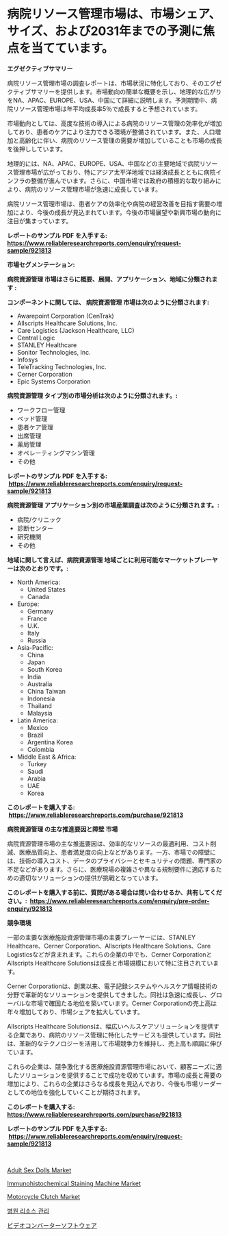 <p><h1>病院リソース管理市場は、市場シェア、サイズ、および2031年までの予測に焦点を当てています。</h1></p><p><strong>エグゼクティブサマリー</strong></p>
<p><p>病院リソース管理市場の調査レポートは、市場状況に特化しており、そのエグゼクティブサマリーを提供します。市場動向の簡単な概要を示し、地理的な広がりをNA、APAC、EUROPE、USA、中国にて詳細に説明します。予測期間中、病院リソース管理市場は年平均成長率5％で成長すると予想されています。</p><p>市場動向としては、高度な技術の導入による病院のリソース管理の効率化が増加しており、患者のケアにより注力できる環境が整備されています。また、人口増加と高齢化に伴い、病院のリソース管理の需要が増加していることも市場の成長を後押ししています。</p><p>地理的には、NA、APAC、EUROPE、USA、中国などの主要地域で病院リソース管理市場が広がっており、特にアジア太平洋地域では経済成長とともに病院インフラの整備が進んでいます。さらに、中国市場では政府の積極的な取り組みにより、病院のリソース管理市場が急速に成長しています。</p><p>病院リソース管理市場は、患者ケアの効率化や病院の経営改善を目指す需要の増加により、今後の成長が見込まれています。今後の市場展望や新興市場の動向に注目が集まっています。</p></p>
<p><strong>レポートのサンプル PDF を入手する: <a href="https://www.reliableresearchreports.com/enquiry/request-sample/921813">https://www.reliableresearchreports.com/enquiry/request-sample/921813</a></strong></p>
<p><strong>市場セグメンテーション:</strong></p>
<p><strong> 病院資源管理 市場はさらに概要、展開、アプリケーション、地域に分類されます :</strong></p>
<p><strong>コンポーネントに関しては、 病院資源管理 市場は次のように分類されます: &nbsp;</strong></p>
<p><ul><li>Awarepoint Corporation (CenTrak)</li><li>Allscripts Healthcare Solutions, Inc.</li><li>Care Logistics (Jackson Healthcare, LLC)</li><li>Central Logic</li><li>STANLEY Healthcare</li><li>Sonitor Technologies, Inc.</li><li>Infosys</li><li>TeleTracking Technologies, Inc.</li><li>Cerner Corporation</li><li>Epic Systems Corporation</li></ul></p>
<p><strong> 病院資源管理 タイプ別の市場分析は次のように分類されます。:</strong></p>
<p><ul><li>ワークフロー管理</li><li>ベッド管理</li><li>患者ケア管理</li><li>出席管理</li><li>薬局管理</li><li>オペレーティングマシン管理</li><li>その他</li></ul></p>
<p><strong>レポートのサンプル PDF を入手する: &nbsp;<a href="https://www.reliableresearchreports.com/enquiry/request-sample/921813">https://www.reliableresearchreports.com/enquiry/request-sample/921813</a></strong></p>
<p><strong> 病院資源管理 アプリケーション別の市場産業調査は次のように分類されます。:</strong></p>
<p><ul><li>病院/クリニック</li><li>診断センター</li><li>研究機関</li><li>その他</li></ul></p>
<p><strong>地域に関して言えば、病院資源管理 地域ごとに利用可能なマーケットプレーヤーは次のとおりです。:</strong></p>
<p><ul>
    <li>
        North America:
        <ul>
            <li>United States</li>
            <li>Canada</li>
        </ul>
    </li>
    <li>
        Europe:
        <ul>
            <li>Germany</li>
            <li>France</li>
            <li>U.K.</li>
            <li>Italy</li>
            <li>Russia</li>
        </ul>
    </li>
    <li>
        Asia-Pacific:
        <ul>
            <li>China</li>
            <li>Japan</li>
            <li>South Korea</li>
            <li>India</li>
            <li>Australia</li>
            <li>China Taiwan</li>
            <li>Indonesia</li>
            <li>Thailand</li>
            <li>Malaysia</li>
        </ul>
    </li>
    <li>
        Latin America:
        <ul>
            <li>Mexico</li>
            <li>Brazil</li>
            <li>Argentina Korea</li>
            <li>Colombia</li>
        </ul>
    </li>
    <li>
        Middle East & Africa:
        <ul>
            <li>Turkey</li>
            <li>Saudi</li>
            <li>Arabia</li>
            <li>UAE</li>
            <li>Korea</li>
        </ul>
    </li>
    </ul></p>
<p><strong>このレポートを購入する: &nbsp;<a href="https://www.reliableresearchreports.com/purchase/921813">https://www.reliableresearchreports.com/purchase/921813</a></strong></p>
<p><strong>病院資源管理 の主な推進要因と障壁 市場</strong></p>
<p><p>病院資源管理市場の主な推進要因は、効率的なリソースの最適利用、コスト削減、医療品質向上、患者満足度の向上などがあります。一方、市場での障壁には、技術の導入コスト、データのプライバシーとセキュリティの問題、専門家の不足などがあります。さらに、医療現場の複雑さや異なる規制要件に適応するための適切なソリューションの提供が挑戦となっています。</p></p>
<p><strong>このレポートを購入する前に、質問がある場合は問い合わせるか、共有してください。:&nbsp; <a href="https://www.reliableresearchreports.com/enquiry/pre-order-enquiry/921813">https://www.reliableresearchreports.com/enquiry/pre-order-enquiry/921813</a></strong></p>
<p><strong>競争環境</strong></p>
<p><p>一部の主要な医療施設資源管理市場の主要プレーヤーには、STANLEY Healthcare、Cerner Corporation、Allscripts Healthcare Solutions、Care Logisticsなどが含まれます。これらの企業の中でも、Cerner CorporationとAllscripts Healthcare Solutionsは成長と市場規模において特に注目されています。</p><p>Cerner Corporationは、創業以来、電子記録システムやヘルスケア情報技術の分野で革新的なソリューションを提供してきました。同社は急速に成長し、グローバルな市場で確固たる地位を築いています。Cerner Corporationの売上高は年々増加しており、市場シェアを拡大しています。</p><p>Allscripts Healthcare Solutionsは、幅広いヘルスケアソリューションを提供する企業であり、病院のリソース管理に特化したサービスも提供しています。同社は、革新的なテクノロジーを活用して市場競争力を維持し、売上高も順調に伸びています。</p><p>これらの企業は、競争激化する医療施設資源管理市場において、顧客ニーズに適したソリューションを提供することで成功を収めています。市場の成長と需要の増加により、これらの企業はさらなる成長を見込んでおり、今後も市場リーダーとしての地位を強化していくことが期待されます。</p></p>
<p><strong>このレポートを購入する: &nbsp; <a href="https://www.reliableresearchreports.com/purchase/921813">https://www.reliableresearchreports.com/purchase/921813</a></strong></p>
<p><strong>レポートのサンプル PDF を入手する: &nbsp;<a href="https://www.reliableresearchreports.com/enquiry/request-sample/921813">https://www.reliableresearchreports.com/enquiry/request-sample/921813</a></strong><strong></strong></p>
<p>&nbsp;</p>
<p><p><a href="https://github.com/khansimonweber1lqujlwoz15d/Market-Research-Report-List-1/blob/main/adult-sex-dolls-market.md">Adult Sex Dolls Market</a></p><p><a href="https://issuu.com/reportprime-2/docs/immunohistochemical-staining-machine-market-size-2">Immunohistochemical Staining Machine Market</a></p><p><a href="https://github.com/Sherrillcrooksxa8i18ucf2m/Market-Research-Report-List-1/blob/main/motorcycle-clutch-market.md">Motorcycle Clutch Market</a></p><p><a href="https://github.com/sougarounis/Market-Research-Report-List-2/blob/main/1264996182340.md">병원 리소스 관리</a></p><p><a href="https://github.com/mohamedbakry57/Market-Research-Report-List-2/blob/main/9203579182343.md">ビデオコンバーターソフトウェア</a></p></p>